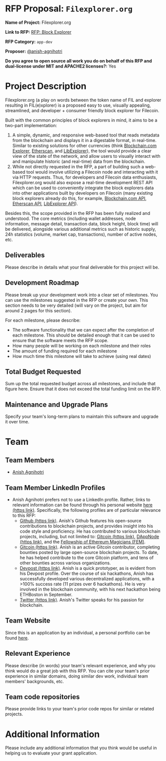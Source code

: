 # RFP Proposal: `Filexplorer.org`

**Name of Project:** Filexplorer.org

**Link to RFP:** [RFP: Block Explorer](https://github.com/filecoin-project/devgrants/blob/master/rfps/rfp-block-explorer.md)

**RFP Category:** `app-dev`

**Proposer:** [@anish-agnihotri](https://github.com/anish-agnihotri)

**Do you agree to open source all work you do on behalf of this RFP and dual-license under MIT and APACHE2 licenses?:** Yes

# Project Description

Filexplorer.org (a play on words between the token name of FIL and explorer resulting in FIL(e)xplorer) is a proposed easy to use, visually appealing, streamlined, and developer + consumer friendly block explorer for Filecoin.

Built with the common principles of block explorers in mind, it aims to be a two-part implementation:

1. A simple, dynamic, and responsive web-based tool that reads metadata from the blockchain and displays it in a digestable format, in real-time. Similar to existing solutions for other currencies (think [Blockchain.com Explorer](https://www.blockchain.com/explorer), [Etherscan](https://etherscan.io/), and [LibExplorer](https://libexplorer.com/)), the tool would provide a clear view of the state of the network, and allow users to visually interact with and manipulate historic (and real-time) data from the blockchain.
2. While not directly requested in the RFP, a part of building such a web-based tool would involve utilizing a Filecoin node and interacting with it via HTTP requests. Thus, for developers and Filecoin data enthusiasts, Filexplorer.org would also expose a real-time development REST API which can be used to conveniently integrate the block explorers data into other applications built by developers on Filecoin (many existing block explorers already do this, for example, [Blockchain.com API](https://www.blockchain.com/api/blockchain_api), [Etherscan API](https://etherscan.io/apis), [LibExplorer API](https://libexplorer.com/apis)).

Besides this, the scope provided in the RFP has been fully realized and understood. The core metrics (including wallet addresses, node information, message detail, transaction data, block height, block time) will be delivered, alongside various additional metrics such as historic supply, 24h statistics (volume, market cap, transactions), number of active nodes, etc.

## Deliverables

Please describe in details what your final deliverable for this project will be.

## Development Roadmap

Please break up your development work into a clear set of milestones. You can use the milestones suggested in the RFP or create your own. This section needs to be very detailed (will vary on the project, but aim for around 2 pages for this section).

For each milestone, please describe:

- The software functionality that we can expect after the completion of each milestone. This should be detailed enough that it can be used to ensure that the software meets the RFP scope.
- How many people will be working on each milestone and their roles
- The amount of funding required for each milestone
- How much time this milestone will take to achieve (using real dates)

## Total Budget Requested

Sum up the total requested budget across all milestones, and include that figure here. Ensure that it does not exceed the total funding limit on the RFP.

## Maintenance and Upgrade Plans

Specify your team's long-term plans to maintain this software and upgrade it over time.

# Team

## Team Members

- [Anish Agnihotri](https://github.com/anish-agnihotri)

## Team Member LinkedIn Profiles

- Anish Agnihotri prefers not to use a LinkedIn profile. Rather, links to relevant information can be found through his personal website [here (https link)](https://anishagnihotri.com). Specifically, the following profiles are of particular relevance to this RFP:
	- [Github (https link)](https://github.com/anish-agnihotri). Anish's Github features his open-source contributions to blockchain projects, and provides insight into his code style and proficiency. He has contributed to various blockchain projects, including, but not limited to: [Gitcoin (https link)](https://github.com/gitcoinco/web), [DAppNode (https link)](https://github.com/dappnode?type=source), and the [Fellowship of Ethereum Magicians (FEM)](https://github.com/FEMBusinessModelsRing).
	- [Gitcoin (https link)](https://gitcoin.co/profile/anish-agnihotri). Anish is an active Gitcoin contributor, completing bounties posted by large open-source blockchain projects. To date, he has helped contribute to the core Gitcoin platform, and tens of other bounties across various organizations.
	- [Devpost (https link)](https://devpost.com/348712712). Anish is a quick prototyper, as is evident from his Devpost profile. Over the course of six hackathons, Anish has successfully developed various decentralized applications, with a >100% success rate (11 prizes over 6 hackathons). He is very involved in the blockchain community, with his next hackathon being ETHBoston in September.
	- [Twitter (https link)](https://twitter.com/_anishagnihotri). Anish's Twitter speaks for his passion for blockchain.

## Team Website

Since this is an application by an individual, a personal portfolio can be found [here](https://anishagnihotri.com).

## Relevant Experience

Please describe (in words) your team's relevant experience, and why you think would do a great job with this RFP. You can cite your team's prior experience in similar domains, doing similar dev work, individual team members' backgrounds, etc.

## Team code repositories

Please provide links to your team's prior code repos for similar or related projects.

# Additional Information

Please include any additional information that you think would be useful in helping us to evaluate your grant application.
